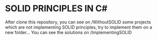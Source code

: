 # SOLID PRINCIPLES IN C#

After clone this repository, you can see on /WithoutSOLID some projects which are not implementing SOLID principles, try to implement them on a new folder... You can see the solutions on /ImplementingSOLID